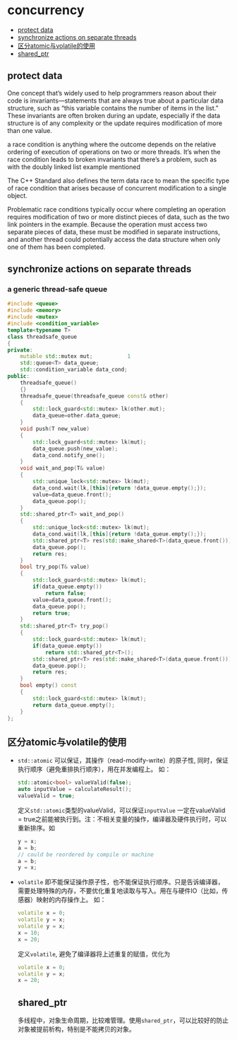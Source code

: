 
# concurrency

- [protect data](#protect-data)
- [synchronize actions on separate threads](#synchronize-actions-on-separate-threads)
- [区分atomic与volatile的使用](#区分atomic与volatile的使用)
- [shared\_ptr](#shared_ptr)

## protect data
One concept that’s widely used to help programmers reason about their code is invariants—statements that are always true about a particular data structure, such as “this variable contains the number of items in the list.” These invariants are often broken during an update, especially if the data structure is of any complexity or the update requires modification of more than one value.

a race condition is anything where the outcome depends on the relative ordering of execution of operations on two or more threads.
It’s when the race condition leads to broken invariants that there’s a problem, such as with the doubly linked list example mentioned

The C++ Standard also defines the term data race to mean the specific type of race condition that arises because of concurrent modification to a single object.

Problematic race conditions typically occur where completing an operation requires modification of two or more distinct pieces of data, such as the two link pointers in the example. Because the operation must access two separate pieces of data, these must be modified in separate instructions, and another thread could potentially access the data structure when only one of them has been completed.

## synchronize actions on separate threads
### a generic thread-safe queue
```c++
#include <queue>
#include <memory>
#include <mutex>
#include <condition_variable>
template<typename T>
class threadsafe_queue
{
private:
    mutable std::mutex mut;           1
    std::queue<T> data_queue;
    std::condition_variable data_cond;
public:
    threadsafe_queue()
    {}
    threadsafe_queue(threadsafe_queue const& other)
    {
        std::lock_guard<std::mutex> lk(other.mut);
        data_queue=other.data_queue;
    }
    void push(T new_value)
    {
        std::lock_guard<std::mutex> lk(mut);
        data_queue.push(new_value);
        data_cond.notify_one();
    }
    void wait_and_pop(T& value)
    {
        std::unique_lock<std::mutex> lk(mut);
        data_cond.wait(lk,[this]{return !data_queue.empty();});
        value=data_queue.front();
        data_queue.pop();
    }
    std::shared_ptr<T> wait_and_pop()
    {
        std::unique_lock<std::mutex> lk(mut);
        data_cond.wait(lk,[this]{return !data_queue.empty();});
        std::shared_ptr<T> res(std::make_shared<T>(data_queue.front()));
        data_queue.pop();
        return res;
    }
    bool try_pop(T& value)
    {
        std::lock_guard<std::mutex> lk(mut);
        if(data_queue.empty())
            return false;
        value=data_queue.front();
        data_queue.pop();
        return true;
    }
    std::shared_ptr<T> try_pop()
    {
        std::lock_guard<std::mutex> lk(mut);
        if(data_queue.empty())
            return std::shared_ptr<T>();
        std::shared_ptr<T> res(std::make_shared<T>(data_queue.front()));
        data_queue.pop();
        return res;
    }
    bool empty() const
    {
        std::lock_guard<std::mutex> lk(mut);
        return data_queue.empty();
    }
};
```

## 区分atomic与volatile的使用
- `std::atomic`
  可以保证，其操作（read-modify-write）的原子性, 同时，保证执行顺序（避免重排执行顺序），用在并发编程上。
  如：
  ```cpp
  std::atomic<bool> valueValid(false);
  auto inputValue = calculateResult();
  valueValid = true;
  ```
  定义`std::atomic`类型的valueValid，可以保证`inputValue` 一定在valueValid = true之前能被执行到。注：不相关变量的操作，编译器及硬件执行时，可以重新排序。如
  ```cpp
  y = x;
  a = b;
  // could be reordered by compile or machine
  a = b;
  y = x;
  ```
- `volatile`
  即不能保证操作原子性，也不能保证执行顺序。只是告诉编译器，需要处理特殊的内存，不要优化重复地读取与写入。用在与硬件IO（比如，传感器）映射的内存操作上。
  如：
  ```cpp
  volatile x = 0;
  volatile y = x;
  volatile y = x;
  x = 10;
  x = 20;
  ```
  定义`volatile`, 避免了编译器将上述重复的赋值，优化为
  ```cpp
  volatile x = 0;
  volatile y = x;
  x = 20;
  ```

  ## shared_ptr
  多线程中，对象生命周期，比较难管理。使用`shared_ptr`，可以比较好的防止对象被提前析构，特别是不能拷贝的对象。
